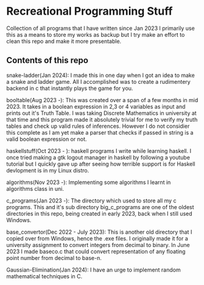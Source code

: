 # Recreational Programming Stuff

Collection of all programs that I have written since Jan 2023
I primarily use this as a means to store my works as backup but I try make an effort to clean this repo and make it more presentable.

## Contents of this repo

snake-ladder(Jan 2024): I made this in one day when I got an idea to make a snake and ladder game. All I accomplished was to create a rudimentery backend in c that instantly plays the game for you.

booltable(Aug 2023 -): This was created over a span of a few months in mid 2023. It takes in a boolean expression in 2,3 or 4 variables as input and prints out it's Truth Table. I was taking Discrete Mathematics in university at that time and this program made it absolutely trivial for me to verify my truth tables and check up valid rules of inferences. 
However I do not considier this complete as I am yet make a parser that checks if passed in string is a valid boolean expression or not.

haskellstuff(Oct 2023 - ): haskell programs I write while learning haskell.
I once tried making a gtk logout manager in haskell by following a youtube tutorial but I quickly gave up after seeing how terrible support is for Haskell devlopment is in my Linux distro.

algorithms(Nov 2023 -): Implementing some algorithms I learnt in algorithms class in uni.

c_programs(Jan 2023 -): The directory which used to store all my c programs. This and it's sub directory big_c_programs are one of the oldest directories in this repo, being created in early 2023, back when I still used Windows.

base_convertor(Dec 2022 - July 2023): This is another old directory that I copied over from Windows, hence the .exe files. I originally made it for a university assignment to convert integers from decimal to binary. In June 2023 I made baseco.c that could convert representation of any floating point number from decimal to base-n.

Gaussian-Elimination(Jan 2024): I have an urge to implement random mathematical techniques in C.


